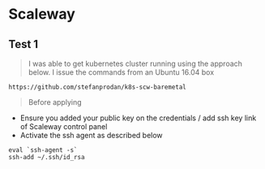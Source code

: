 # Scaleway

## Test 1

> I was able to get kubernetes cluster running using the approach below. 
I issue the commands from an Ubuntu 16.04 box
```
https://github.com/stefanprodan/k8s-scw-baremetal
```
> Before applying
- Ensure you added your public key on the credentials / add ssh key link of Scaleway control panel  
- Activate the ssh agent as described below

```
eval `ssh-agent -s`
ssh-add ~/.ssh/id_rsa
``` 


